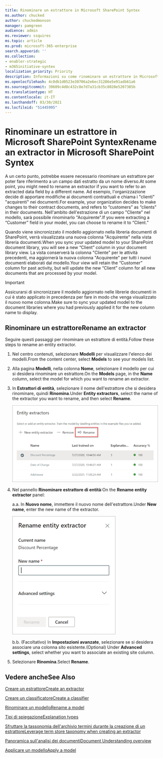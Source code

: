 ```yaml
---
title: Rinominare un estrattore in Microsoft SharePoint Syntex
ms.author: chucked
author: chuckedmonson
manager: pamgreen
audience: admin
ms.reviewer: ssquires
ms.topic: article
ms.prod: microsoft-365-enterprise
search.appverid: ''
ms.collection:
- enabler-strategic
- m365initiative-syntex
localization_priority: Priority
description: Informazioni su come rinominare un estrattore in Microsoft SharePoint Syntex.
ms.openlocfilehash: 4c0db1d0523e30706a2e6ec31286e5e91adb61a6
ms.sourcegitcommit: 39609c4d8c432c8e7d7a31cb35c8020e5207385b
ms.translationtype: HT
ms.contentlocale: it-IT
ms.lasthandoff: 03/30/2021
ms.locfileid: "51445995"
---
```

# <a name="rename-an-extractor-in-microsoft-sharepoint-syntex"></a><span data-ttu-id="15f95-103">Rinominare un estrattore in Microsoft SharePoint Syntex</span><span class="sxs-lookup"><span data-stu-id="15f95-103">Rename an extractor in Microsoft SharePoint Syntex</span></span>

<span data-ttu-id="15f95-104">A un certo punto, potrebbe essere necessario rinominare un estrattore per poter fare riferimento a un campo dati estratto da un nome diverso.</span><span class="sxs-lookup"><span data-stu-id="15f95-104">At some point, you might need to rename an extractor if you want to refer to an extracted data field by a different name.</span></span> <span data-ttu-id="15f95-105">Ad esempio, l'organizzazione decide di apportare modifiche ai documenti contrattuali e chiama i "clienti" "acquirenti" nei documenti.</span><span class="sxs-lookup"><span data-stu-id="15f95-105">For example, your organization decides to make changes to their contract documents, and refers to “customers” as “clients” in their documents.</span></span> <span data-ttu-id="15f95-106">Nell'ambito dell'estrazione di un campo "Cliente" nel modello, sarà possibile rinominarlo "Acquirente".</span><span class="sxs-lookup"><span data-stu-id="15f95-106">If you were extracting a “Customer” field in your model, you can choose to rename it to “Client.”</span></span>

<span data-ttu-id="15f95-107">Quando viene sincronizzato il modello aggiornato nella libreria documenti di SharePoint, verrà visualizzata una nuova colonna "Acquirente" nella vista libreria documenti.</span><span class="sxs-lookup"><span data-stu-id="15f95-107">When you sync your updated model to your SharePoint document library, you will see a new “Client” column in your document library view.</span></span> <span data-ttu-id="15f95-108">La vista conserverà la colonna "Cliente" per le attività precedenti, ma aggiornerà la nuova colonna "Acquirente" per tutti i nuovi documenti elaborati dal modello.</span><span class="sxs-lookup"><span data-stu-id="15f95-108">Your view will retain the “Customer” column for past activity, but will update the new “Client” column for all new documents that are processed by your model.</span></span> 

> [!IMPORTANT]
>  <span data-ttu-id="15f95-109">Assicurarsi di sincronizzare il modello aggiornato nelle librerie documenti in cui è stato applicato in precedenza per fare in modo che venga visualizzato il nuovo nome colonna.</span><span class="sxs-lookup"><span data-stu-id="15f95-109">Make sure to sync your updated model to the document libraries where you had previously applied it for the new column name to display.</span></span> 

## <a name="rename-an-extractor"></a><span data-ttu-id="15f95-110">Rinominare un estrattore</span><span class="sxs-lookup"><span data-stu-id="15f95-110">Rename an extractor</span></span>

<span data-ttu-id="15f95-111">Seguire questi passaggi per rinominare un estrattore di entità.</span><span class="sxs-lookup"><span data-stu-id="15f95-111">Follow these steps to rename an entity extractor.</span></span>

1. <span data-ttu-id="15f95-112">Nel centro contenuti, selezionare **Modelli** per visualizzare l'elenco dei modelli.</span><span class="sxs-lookup"><span data-stu-id="15f95-112">From the content center, select **Models** to see your models list.</span></span>

2. <span data-ttu-id="15f95-113">Alla pagina **Modelli**, nella colonna **Nome**, selezionare il modello per cui si desidera rinominare un estrattore.</span><span class="sxs-lookup"><span data-stu-id="15f95-113">On the **Models** page, in the **Name** column, select the model for which you want to rename an extractor.</span></span>

3. <span data-ttu-id="15f95-114">In **Estrattori di entità**, selezionare il nome dell'estrattore che si desidera rinominare, quindi **Rinomina**.</span><span class="sxs-lookup"><span data-stu-id="15f95-114">Under **Entity extractors**, select the name of the extractor you want to rename, and then select **Rename**.</span></span></br>

    ![Screenshot della sezione Estrattori entità che mostra un estrattore selezionato con l'opzione Rinomina evidenziata.](../media/content-understanding/entity-extractor-rename.png) </br>

4. <span data-ttu-id="15f95-116">Nel pannello **Rinominare estrattore di entità**:</span><span class="sxs-lookup"><span data-stu-id="15f95-116">On the **Rename entity extractor** panel:</span></span>

   <span data-ttu-id="15f95-117">a.</span><span class="sxs-lookup"><span data-stu-id="15f95-117">a.</span></span> <span data-ttu-id="15f95-118">In **Nuovo nome**, immettere il nuovo nome dell'estrattore.</span><span class="sxs-lookup"><span data-stu-id="15f95-118">Under **New name**, enter the new name of the extractor.</span></span></br>

    ![Screenshot che mostra un pannello di un Estrattore di entità.](../media/content-understanding/rename-entity-extractor-panel.png) </br>

   <span data-ttu-id="15f95-120">b.</span><span class="sxs-lookup"><span data-stu-id="15f95-120">b.</span></span> <span data-ttu-id="15f95-121">(Facoltativo) In **Impostazioni avanzate**, selezionare se si desidera associare una colonna sito esistente.</span><span class="sxs-lookup"><span data-stu-id="15f95-121">(Optional) Under **Advanced settings**, select whether you want to associate an existing site column.</span></span>

5. <span data-ttu-id="15f95-122">Selezionare **Rinomina**.</span><span class="sxs-lookup"><span data-stu-id="15f95-122">Select **Rename**.</span></span>

## <a name="see-also"></a><span data-ttu-id="15f95-123">Vedere anche</span><span class="sxs-lookup"><span data-stu-id="15f95-123">See Also</span></span>
[<span data-ttu-id="15f95-124">Creare un estrattore</span><span class="sxs-lookup"><span data-stu-id="15f95-124">Create an extractor</span></span>](create-an-extractor.md)

[<span data-ttu-id="15f95-125">Creare un classificatore</span><span class="sxs-lookup"><span data-stu-id="15f95-125">Create a classifier</span></span>](create-a-classifier.md)

[<span data-ttu-id="15f95-126">Rinominare un modello</span><span class="sxs-lookup"><span data-stu-id="15f95-126">Rename a model</span></span>](rename-a-model.md)

[<span data-ttu-id="15f95-127">Tipi di spiegazione</span><span class="sxs-lookup"><span data-stu-id="15f95-127">Explanation types</span></span>](explanation-types-overview.md)

[<span data-ttu-id="15f95-128">Sfruttare la tassonomia dell'archivio termini durante la creazione di un estrattore</span><span class="sxs-lookup"><span data-stu-id="15f95-128">Leverage term store taxonomy when creating an extractor</span></span>](leverage-term-store-taxonomy.md)

[<span data-ttu-id="15f95-129">Panoramica sull'analisi dei documenti</span><span class="sxs-lookup"><span data-stu-id="15f95-129">Document Understanding overview</span></span>](document-understanding-overview.md)

[<span data-ttu-id="15f95-130">Applicare un modello</span><span class="sxs-lookup"><span data-stu-id="15f95-130">Apply a model</span></span>](apply-a-model.md) 
